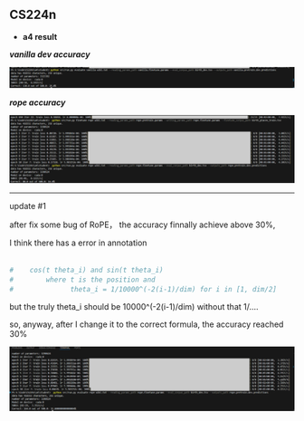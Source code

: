 ## CS224n

-  **a4 result**
 
 ***vanilla dev accuracy***

![alt text](<Screenshot 2025-06-06 234507.png>)

***rope accuracy***

![alt text](image.png)

---
update #1

after fix some bug of RoPE， the accuracy finnally achieve above 30%,

I think there has a error in annotation
```python

#    cos(t theta_i) and sin(t theta_i)
#        where t is the position and
#              theta_i = 1/10000^(-2(i-1)/dim) for i in [1, dim/2]
```
but the truly theta_i should be 10000^(-2(i-1)/dim) without that 1/....

so, anyway, after I change it to the correct formula, the accuracy reached 30%

![alt text](<Screenshot 2025-06-07 152910.png>)